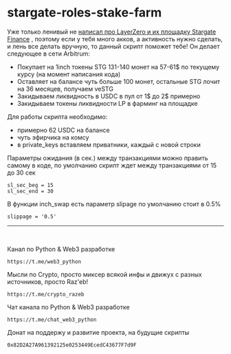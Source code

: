 # stargate-roles-stake-farm

Уже только ленивый не [написал про LayerZero и их площадку Stargate Finance] , поэтому если у тебя много акков, а активность нужно сделать, и лень все делать вручную, то данный скрипт поможет тебе! Он делает следующее в сети Arbitrum:

[написал про LayerZero и их площадку Stargate Finance]: //t.me/crypto_razeb/848

* Покупает на 1inch токены STG 131-140 монет на 57-61$ по текущему курсу (на момент написания кода)
* Оставляет на балансе чуть больше 100 монет, остальные STG лочит на 36 месяцев, получаем veSTG
* Закидываем ликвидность в USDC в пул от 1$ до 2$ примерно
* Закидываем токены ликвидности LP в фарминг на площадке

Для работы скрипта необходимо:
* примерно 62 USDC на балансе
* чуть эфирчика на комсу 
* в private_keys вставляем приватники, каждый с новой строки

Параметры ожидания (в сек.) между транзакциями можно править самому в коде, по умолчанию скрипт ждет между транзакциями от 15 до 30 сек
```
sl_sec_beg = 15
sl_sec_end = 30
```
В функции inch_swap есть параметр slipage по умолчанию стоит в 0.5% 
```
slippage = '0.5'
```
____
<br>

Канал по Python & Web3 разработке
```
https://t.me/web3_python
```
Мысли по Crypto, просто миксер всякой инфы и движух с разных источников, просто Raz'eb!
```
https://t.me/crypto_razeb
```
Чат канала по Python & Web3 разработке
```
https://t.me/chat_web3_python
```
Донат на поддержу и развитие проекта, на будущие скрипты
```
0x82D2A27A961392125e0253449EcedC43677F7d9F
```
